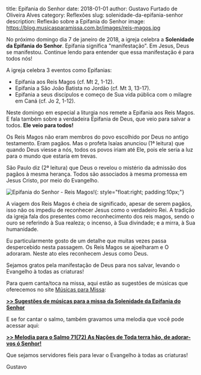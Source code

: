 title: Epifania do Senhor
date: 2018-01-01
author: Gustavo Furtado de Oliveira Alves
category: Reflexões
slug: solenidade-da-epifania-senhor
description: Reflexão sobre a Epifania do Senhor
image: https://blog.musicasparamissa.com.br/images/reis-magos.jpg

No próximo domingo dia 7 de janeiro de 2018, a igreja celebra a **Solenidade da Epifania do Senhor**.
Epifania significa "manifestação". Em Jesus, Deus se manifestou.
Continue lendo para entender que essa manifestação é para todos nós!

A igreja celebra 3 eventos como Epifanias:

* Epifania aos Reis Magos (cf. Mt 2, 1-12).
* Epifania a São João Batista no Jordão (cf. Mt 3, 13-17).
* Epifania a seus discípulos e começo de Sua vida pública com o milagre em Caná (cf. Jo 2, 1-12).

Neste domingo em especial a liturgia nos remete a Epifania aos Reis Magos.
E fala também sobre a verdadeira Epifania de Deus, que veio para salvar a todos. **Ele veio para todos!**

Os Reis Magos não eram membros do povo escolhido por Deus no antigo testamento. Eram pagãos.
Mas o profeta Isaías anunciou (1ª leitura) que quando Deus viesse a nós, todos os povos iriam até Ele,
pois ele seria a luz para o mundo que estaria em trevas.

São Paulo diz (2ª leitura) que Deus o revelou o mistério da admissão dos pagãos à mesma herança.
Todos são associados à mesma promessa em Jesus Cristo, por meio do Evangelho.

![Epifania do Senhor - Reis Magos!](https://static.musicasparamissa.com.br/images/diasLiturgicos/epifania-do-senhor.jpg){: style="float:right; padding:10px;"}

A viagem dos Reis Magos é cheia de significado, apesar de serem pagãos,
isso não os impediu de reconhecer Jesus como o verdadeiro Rei.
A tradição da igreja fala dos presentes como reconhecimento dos reis magos,
sendo o ouro se referindo à Sua realeza; o incenso, à Sua divindade; e a mirra, à Sua humanidade.

Eu particularmente gosto de um detalhe que muitas vezes passa despercebido nesta passagem.
Os Reis Magos se ajoelharam e O adoraram. Neste ato eles reconhecem Jesus como Deus.

Sejamos gratos pela manifestação de Deus para nos salvar, levando o Evangelho à todas as criaturas!

Para quem canta/toca na missa, aqui estão as sugestões de músicas que oferecemos no site
[Músicas para Missa](http://www.musicasparamissa.com.br/):

[**>> Sugestões de músicas para a missa da Solenidade da Epifania do Senhor**](http://www.musicasparamissa.com.br/sugestoes-para/solenidade-da-epifania-senhor/)

E se for cantar o salmo, também gravamos uma melodia que você pode acessar aqui:

[**>> Melodia para o Salmo 71(72) As Nações de Toda terra hão, de adorar-vos ó Senhor!**](http://www.musicasparamissa.com.br/musica/salmo-71-72-as-nacoes-de-toda-a-terra-hao-de-adorar-vos-o-senhor/)

Que sejamos servidores fieis para levar o Evangelho à todas as criaturas!

Gustavo